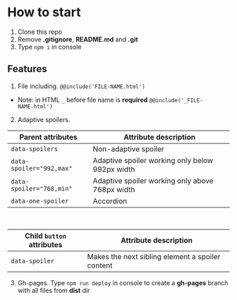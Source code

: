 # How to start
1. Clone this repo
2. Remove **.gitignore**, **README.md** and **.git**
3. Type `npm i` in console


## Features
1. File including. `@@include('FILE-NAME.html')`
* Note: in HTML `_` before file name is **required** `@@include('_FILE-NAME.html')`
2. Adaptive spoilers.

| Parent attributes | Attribute description |
| --- | --- |
| `data-spoilers` | Non-adaptive spoiler |
| `data-spoiler="992,max"` | Adaptive spoiler working only below 992px width |
| `data-spoiler="768,min"` | Adaptive spoiler working only above 768px width |
| `data-one-spoiler` | Accordion |

<br/>

| Child `button` attributes | Attribute description |
| --- | --- |
| `data-spoiler` | Makes the next sibling element a spoiler content |

3. Gh-pages. Type `npm run deploy` in console to create a **gh-pages** branch with all files from **dist** dir
